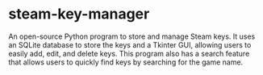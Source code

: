 # steam-key-manager
An open-source Python program to store and manage Steam keys. It uses an SQLite database to store the keys and a Tkinter GUI, allowing users to easily add, edit, and delete keys. This program also has a search feature that allows users to quickly find keys by searching for the game name.
